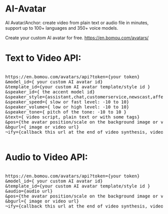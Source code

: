 # AI-Avatar
AI Avatar/Anchor: create video from plain text or audio file in minutes, support up to 100+ languages and 350+ voice models.

Create your custom AI avatar for free.
https://en.bomou.com/avatars/


# Text to Video API:

<pre>

https://en.bomou.com/avatars/api?token={your token}
&model_id={ your custom AI avatar id}
&template_id={your custom AI avatar template/style id }
&speaker_id={ the accent model id}
&speaker_style={assistant,chat,customerservice,newscast,affectionate,angry,calm,cheerful,disgruntled,fearful,gentle,lyrical,sad,serious,poetry-reading }
&speaker_speed={ slow or fast level: -10 to 10}
&speaker_volume={ low or high level: -10 to 10}
&speaker_tone={ pitch of the tone: -10 to 10 }
&text={ video script, plain text or with some tags}
&pos={the avatar position/scale on the background image or video}
&bgurl={ image or video url}
&notify={callback this url at the end of video synthesis, video is ready for download}

</pre>

# Audio to Video API:

<pre>

https://en.bomou.com/avatars/api?token={your token}
&model_id={ your custom AI avatar id}
&template_id={your custom AI avatar template/style id }
&audio={audio url}
&pos={the avatar position/scale on the background image or video}
&bgurl={ image or video url}
&notify={callback this url at the end of video synthesis, video is ready for download}

</pre>
